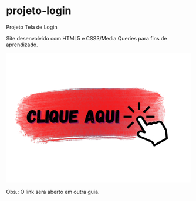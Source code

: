 # projeto-login
 Projeto Tela de Login

Site desenvolvido com HTML5 e CSS3/Media Queries para fins de aprendizado.

<a href="https://brunoscm7.github.io/projeto-login/" target="_blank">
    <img src="imagens/clique.png" alt="Clique Aqui">
</a>

<p>Obs.: O link será aberto em outra guia.</p>